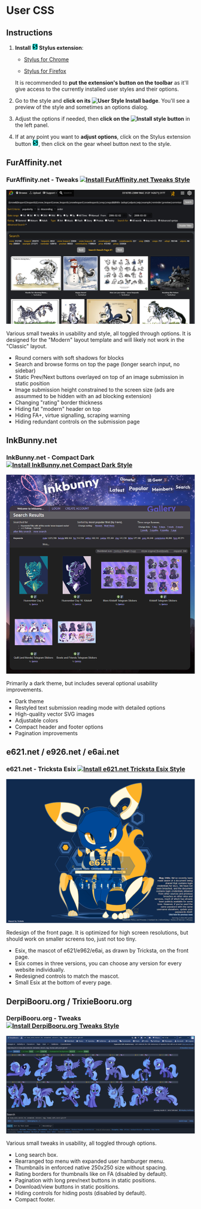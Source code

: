 # User CSS

## Instructions

1. **Install ![][Stylus Logo] Stylus extension**:

   * [Stylus for Chrome](https://chrome.google.com/webstore/detail/stylus/clngdbkpkpeebahjckkjfobafhncgmne)

   * [Stylus for Firefox](https://addons.mozilla.org/firefox/addon/styl-us/)

   It is recommended to **put the extension's button on the toolbar** as it'll give access to the currently installed user styles and their options.

2. Go to the style and **click on its ![User Style Install][Install Style] badge**. You'll see a preview of the style and sometimes an options dialog.

3. Adjust the options if needed, then **click on the ![Install style][Install Style Stylus] button** in the left panel.

4. If at any point you want to **adjust options**, click on the Stylus extension button ![][Stylus Logo], then click on the gear wheel button next to the style.

## FurAffinity.net

### FurAffinity.net - Tweaks [![Install FurAffinity.net Tweaks Style][Install Style]](FurAffinity/FurAffinity-Tweaks.user.css?raw=1)

![FurAffinity.net - Tweaks Screenshot](FurAffinity/FurAffinity-Tweaks.jpg?raw=1)

Various small tweaks in usability and style, all toggled through options. It is designed for the "Modern" layout template and will likely not work in the "Classic" layout.

* Round corners with soft shadows for blocks
* Search and browse forms on top the page (longer search input, no sidebar)
* Static Prev/Next buttons overlayed on top of an image submission in static position
* Image submission height constrained to the screen size (ads are assummed to be hidden with an ad blocking extension)
* Changing "rating" border thickness
* Hiding fat "modern" header on top
* Hiding FA+, virtue signalling, scraping warning
* Hiding redundant controls on the submission page

## InkBunny.net

### InkBunny.net - Compact Dark [![Install InkBunny.net Compact Dark Style][Install Style]](InkBunny/InkBunny-CompactDark.user.css?raw=1)

![InkBunny.net - Compact Dark Screenshot](InkBunny/InkBunny-CompactDark.jpg?raw=1)

Primarily a dark theme, but includes several optional usability improvements.

* Dark theme
* Restyled text submission reading mode with detailed options
* High-quality vector SVG images
* Adjustable colors
* Compact header and footer options
* Pagination improvements

## e621.net / e926.net / e6ai.net

### e621.net - Tricksta Esix [![Install e621.net Tricksta Esix Style][Install Style]](e621/e621-TrickstaEsix.user.css?raw=1)

![e621.net - Tricksta Esix Screenshot](e621/e621-TrickstaEsix.png?raw=1)

Redesign of the front page. It is optimized for high screen resolutions, but should work on smaller screens too, just not too tiny.

* Esix, the mascot of e621/e962/e6ai, as drawn by Tricksta, on the front page.
* Esix comes in three versions, you can choose any version for every website individually.
* Redesigned controls to match the mascot.
* Small Esix at the bottom of every page.

## DerpiBooru.org / TrixieBooru.org

### DerpiBooru.org - Tweaks [![Install DerpiBooru.org Tweaks Style][Install Style]](DerpiBooru/DerpiBooru-Tweaks.user.css?raw=1)

![DerpiBooru.org - Tweaks Screenshot](DerpiBooru/DerpiBooru-Tweaks.png?raw=1)

Various small tweaks in usability, all toggled through options.

* Long search box.
* Rearranged top menu with expanded user hamburger menu.
* Thumbnails in enforced native 250x250 size without spacing.
* Rating borders for thumbnails like on FA (disabled by default).
* Pagination with long prev/next buttons in static positions.
* Download/view buttons in static positions.
* Hiding controls for hiding posts (disabled by default).
* Compact footer.

[Stylus Logo]: data:image/png;base64,iVBORw0KGgoAAAANSUhEUgAAABAAAAAQCAMAAAAoLQ9TAAAAeFBMVEUAAAAm+/cn/fkn//wm//wn/fkANS0n//sCQTol9PETmpQcysYTlpESk44SkIsNe3Qm9/Qj6OQf1tIXrqkUnZcOhH4FUUoANy8m+vYk8ewi4t8g4Nsdz8oavLcZubUZt7MVop0PiIINfnkKbmgJZ2AHXVcGU00DRj5BSX4OAAAABnRSTlMA8fJbVfVdb86DAAAAh0lEQVQY013PWRKDIBBF0UZNP0BB45h5Hva/wzSFISnvF3U++hVEeYaUKohIVZyySgDyeJ23wLpmRoTRIPSDDhjeD6cTlNholhL0csDrGWCZ9QGA8QIOhLA6XXdCPXOFOCvdDMw034idAP0Ffxxq22D/NxtqngnuXduWl5EjKLf4XL5CKivoA3AuCHPhSbdbAAAAAElFTkSuQmCC
[Install Style]: https://img.shields.io/badge/User%20Style-Install-brightgreen?logo=data:image/png;base64,iVBORw0KGgoAAAANSUhEUgAAABAAAAAQCAMAAAAoLQ9TAAAAeFBMVEUAAAAm+/cn/fkn//wm//wn/fkANS0n//sCQTol9PETmpQcysYTlpESk44SkIsNe3Qm9/Qj6OQf1tIXrqkUnZcOhH4FUUoANy8m+vYk8ewi4t8g4Nsdz8oavLcZubUZt7MVop0PiIINfnkKbmgJZ2AHXVcGU00DRj5BSX4OAAAABnRSTlMA8fJbVfVdb86DAAAAh0lEQVQY013PWRKDIBBF0UZNP0BB45h5Hva/wzSFISnvF3U++hVEeYaUKohIVZyySgDyeJ23wLpmRoTRIPSDDhjeD6cTlNholhL0csDrGWCZ9QGA8QIOhLA6XXdCPXOFOCvdDMw034idAP0Ffxxq22D/NxtqngnuXduWl5EjKLf4XL5CKivoA3AuCHPhSbdbAAAAAElFTkSuQmCC
[Install Style Stylus]: https://img.shields.io/badge/Install%20style-666?labelColor=444&logo=data:image/png;base64,iVBORw0KGgoAAAANSUhEUgAAABAAAAAQCAMAAAAoLQ9TAAAAeFBMVEUAAAAm+/cn/fkn//wm//wn/fkANS0n//sCQTol9PETmpQcysYTlpESk44SkIsNe3Qm9/Qj6OQf1tIXrqkUnZcOhH4FUUoANy8m+vYk8ewi4t8g4Nsdz8oavLcZubUZt7MVop0PiIINfnkKbmgJZ2AHXVcGU00DRj5BSX4OAAAABnRSTlMA8fJbVfVdb86DAAAAh0lEQVQY013PWRKDIBBF0UZNP0BB45h5Hva/wzSFISnvF3U++hVEeYaUKohIVZyySgDyeJ23wLpmRoTRIPSDDhjeD6cTlNholhL0csDrGWCZ9QGA8QIOhLA6XXdCPXOFOCvdDMw034idAP0Ffxxq22D/NxtqngnuXduWl5EjKLf4XL5CKivoA3AuCHPhSbdbAAAAAElFTkSuQmCC